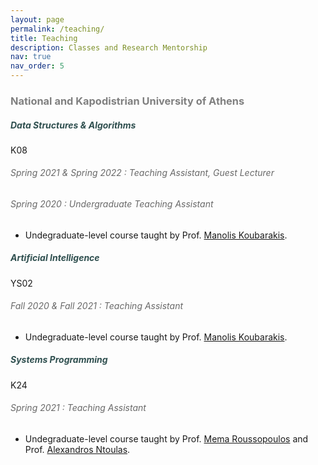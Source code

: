 ```yaml
---
layout: page
permalink: /teaching/
title: Teaching
description: Classes and Research Mentorship
nav: true
nav_order: 5
---
```


<h3 class="mt-4" style="color:gray">National and Kapodistrian University of Athens</h3>
<div class="card mt-3">
  <div class="p-3">
    <div class="row">
      <div class="col-sm-10">
        <h5 class="font-weight-bold" style="color:darkslategrey">Data Structures & Algorithms</h5>
      </div>
      <div class="col-sm-2 text-left text-sm-right">
        <span class="badge font-weight-bold danger-color-dark text-uppercase align-middle">
            K08
        </span>
      </div>
    </div>
    <h6 class="mt-2 mt-sm-0" style="color:dimgray">Spring 2021 & Spring 2022 : <i>Teaching Assistant, Guest Lecturer</i></h6>
    <h6 class="mt-2 mt-sm-0" style="color:dimgray">Spring 2020 : <i> Undergraduate Teaching Assistant </i></h6>
    <ul class="card-text font-weight-light list-group list-group-flush">
      <li class="list-group-item">Undegraduate-level course taught by Prof. <a href="https://cgi.di.uoa.gr/~koubarak/">Manolis Koubarakis</a>.</li>
    </ul>
  </div>
</div>
<div class="card mt-3">
  <div class="p-3">
    <div class="row">
      <div class="col-sm-10">
        <h5 class="font-weight-bold" style="color:darkslategrey">Artificial Intelligence</h5>
      </div>
      <div class="col-sm-2 text-left text-sm-right">
        <span class="badge font-weight-bold danger-color-dark text-uppercase align-middle">
            YS02
        </span>
      </div>
    </div>
    <h6 class="mt-2 mt-sm-0" style="color:dimgray">Fall 2020 & Fall 2021 : <i>Teaching Assistant</i></h6>
    <ul class="card-text font-weight-light list-group list-group-flush">
      <li class="list-group-item">Undegraduate-level course taught by Prof. <a href="https://cgi.di.uoa.gr/~koubarak/">Manolis Koubarakis</a>.</li>
    </ul>
  </div>
</div>
<div class="card mt-3">
  <div class="p-3">
    <div class="row">
      <div class="col-sm-10">
        <h5 class="font-weight-bold" style="color:darkslategrey">Systems Programming</h5>
      </div>
      <div class="col-sm-2 text-left text-sm-right">
        <span class="badge font-weight-bold danger-color-dark text-uppercase align-middle">
            K24
        </span>
      </div>
    </div>
    <h6 class="mt-2 mt-sm-0" style="color:dimgray">Spring 2021 : <i>Teaching Assistant</i></h6>
    <ul class="card-text font-weight-light list-group list-group-flush">
      <li class="list-group-item">Undegraduate-level course taught by Prof. <a href="https://cgi.di.uoa.gr/~mema/">Mema Roussopoulos</a> and Prof. <a href="https://cgi.di.uoa.gr/~antoulas/">Alexandros Ntoulas</a>.</li>
    </ul>
  </div>
</div>